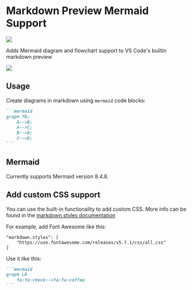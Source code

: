# Markdown Preview Mermaid Support

[![](https://vsmarketplacebadge.apphb.com/version/bierner.markdown-mermaid.svg)](https://marketplace.visualstudio.com/items?itemName=bierner.markdown-mermaid)

Adds Mermaid diagram and flowchart support to VS Code's builtin markdown preview

![](https://github.com/mjbvz/vscode-markdown-mermaid/raw/master/docs/example.png)


## Usage

Create diagrams in markdown using `mermaid` code blocks:

~~~markdown
```mermaid
graph TD;
    A-->B;
    A-->C;
    B-->D;
    C-->D;
```
~~~

## Mermaid

Currently supports Mermaid version 8.4.8.

## Add custom CSS support

You can use the built-in functionality to add custom CSS. More info can be found in the [markdown.styles documentation](https://code.visualstudio.com/Docs/languages/markdown#_using-your-own-css)

For example, add Font Awesome like this:
```
"markdown.styles": [
    "https://use.fontawesome.com/releases/v5.7.1/css/all.css"
]
```
Use it like this:
~~~markdown
```mermaid
graph LR
    fa:fa-check-->fa:fa-coffee
```
~~~
